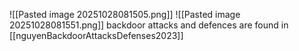 ![[Pasted image 20251028081505.png]]
![[Pasted image 20251028081551.png]]
backdoor attacks and defences are found in [[nguyenBackdoorAttacksDefenses2023]]
